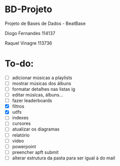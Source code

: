 # BD-Projeto
Projeto de Bases de Dados - BeatBase

Diogo Fernandes 114137

Raquel Vinagre 113736

# To-do:
- [ ]  adicionar músicas a playlists
- [ ]  mostrar músicas dos álbuns
- [ ]  formatar detalhes nas listas ig
- [ ]  editar músicas, álbuns...
- [ ]  fazer leaderboards
- [x]  filtros
- [x]  udfs
- [ ]  indexes
- [ ]  cursores
- [ ]  atualizar os diagramas
- [ ]  relatório
- [ ]  vídeo
- [ ]  powerpoint
- [ ]  preencher apft submit
- [ ]  alterar estrutura da pasta para ser igual à do mail
